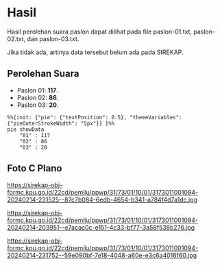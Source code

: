 # Hasil

Hasil perolehan suara paslon dapat dilihat pada file paslon-01.txt, paslon-02.txt, dan paslon-03.txt.

Jika tidak ada, artinya data tersebut belum ada pada SIREKAP.

## Perolehan Suara

 * Paslon 01: **117**.
 * Paslon 02: **86**.
 * Paslon 03: **20**.

```mermaid
%%{init: {"pie": {"textPosition": 0.5}, "themeVariables": {"pieOuterStrokeWidth": "5px"}} }%%
pie showData
    "01" : 117
    "02" : 86
    "03" : 20
```
## Foto C Plano

https://sirekap-obj-formc.kpu.go.id/22cd/pemilu/ppwp/31/73/01/10/01/3173011001094-20240214-231525--87c7b084-6edb-4654-b341-a784f4d7a1dc.jpg

https://sirekap-obj-formc.kpu.go.id/22cd/pemilu/ppwp/31/73/01/10/01/3173011001094-20240214-203951--e7acac0c-e151-4c33-bf77-3a58f538b276.jpg

https://sirekap-obj-formc.kpu.go.id/22cd/pemilu/ppwp/31/73/01/10/01/3173011001094-20240214-231752--59e090bf-7e18-4048-a60e-e3c6a4016f60.jpg
